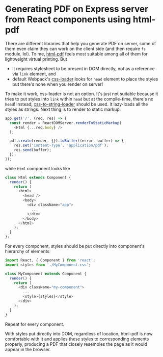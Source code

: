 # Generating PDF on Express server from React components using html-pdf

There are different libraries that help you generate PDF on server, some of them even claim they can work on the client side (and then require `fs` module, lol). To me, [html-pdf](https://github.com/marcbachmann/node-html-pdf) feels most suitable among all of them for lightweight virtual printing. But

- it requires stylesheet to be present in DOM directly, not as a reference via `link` element, and
- default Webpack's [css-loader](https://github.com/webpack/css-loader) looks for `head` element to place the styles but there's none when you render on server!

To make it work, css-loader is not an option. It's just not suitable because it tries to put styles into `link` within `head` but at the compile-time, there's no `head`! Instead, [css-to-string-loader](https://github.com/smithad15/css-to-string-loader) should be used. It lazy-loads all the styles as strings. Next thing is to render to static markup:

```javascript
app.get('/', (req, res) => {
  const render = ReactDOMServer.renderToStaticMarkup(
    <Html {...req.body} />
  );

  pdf.create(render, {}).toBuffer((error, buffer) => {
    res.set('Content-Type', 'application/pdf');
    res.send(buffer);
  });
});
```

while `Html` component looks like

```javascript
class Html extends Component {
  render() {
    return (
      <html>
        <head />
        <body>
          <div className="app">
            ...
          </div>
        </body>
      </html>
    );
  }
};
```

For every component, styles should be put directly into component's hierarchy of elements:

```javascript
import React, { Component } from 'react';
import styles from './MyComponent.css';

class MyComponent extends Component {
  render() {
    return (
      <div className="my-component">
        ...
        <style>{styles}</style>
      </div>
    );
  }
}
```

Repeat for every component.

With styles put directly into DOM, regardless of location, html-pdf is now comfortable with it and applies these styles to corresponding elements properly, producing a PDF that closely resembles the page as it would appear in the browser.
